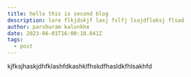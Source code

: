 ```yaml
---
title: hello this is second blog
description: lore flkjdskjf lasj fslfj lsajdflaksj flsad
author: parshuram kalunkhe
date: 2023-06-01T16:00:18.041Z
tags:
  - post
---
```

kjfksjhaskjdhfklashfdkashklfhskdfhasldkfhlsakhfd